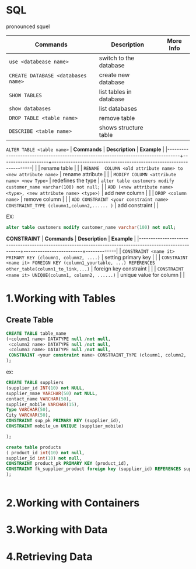 # SQL
pronounced squel


| **Commands**                       | **Description**         | **More Info** |
|------------------------------------|-------------------------|---------------|
| `use <databease name>`             | switch to the database  |               |
| `CREATE DATABASE <databases name>` | create new database     |               |
| `SHOW TABLES`                      | list tables in database |               |
| `show databases`                   | list databases          |               |
| `DROP TABLE <table name>`          | remove table            |               |
| `DESCRIBE <table name>`            | shows  structure table  |               |



`ALTER TABLE <table name>`
| **Commands**                                                                      | **Description**    | **Example**                                                         |
|-----------------------------------------------------------------------------------+--------------------+---------------------------------------------------------------------|
|                                                                                   | rename table       |                                                                     |
| `RENAME  COLUMN <old attribute name> to <new attribute name>`                     | rename attribute   |                                                                     |
| `MODIFY COLUMN <attribute name> <new Type>`                                       | redefines the type | `alter table customers modify customer_name varchar(100) not null;` |
| `ADD (<new attribute name> <type>, <new attribute name> <type>)`                  | add new column     |                                                                     |
| `DROP <column name>`                                                              | remove column      |                                                                     |
| `ADD CONSTRAINT <your constraint name> CONSTRAINT_TYPE (cloumn1,column2,...... )` | add constraint     |                                                                     |


EX: 
```sql
alter table customers modify customer_name varchar(100) not null;
```



**CONSTRAINT**
| **Commands**                                                                                            | **Description**         | **Example** |
|---------------------------------------------------------------------------------------------------------+-------------------------+-------------|
| `CONSTRAINT <name it> PRIMARY KEY (cloumn1, column2, ....)`                                             | setting primary key     |             |
| `CONSTRAINT <name it> FOREIGN KEY (column1_yourtable, ...) REFERENCES other_table(column1_to_link,...)` | foreign key constraint  |             |
| `CONSTRAINT <name it> UNIQUE(column1, column2, ......)`                                                 | unique value for column |             |

# 1.Working with Tables

## Create Table
```sql
CREATE TABLE table_name 
(<column1 name> DATATYPE null /not null,
 <column2 name> DATATYPE null /not null,
 <column3 name> DATATYPE null /not null,
 CONSTRAINT <your constraint name> CONSTRAINT_TYPE (cloumn1, column2, ....)
);
```

ex: 
```sql
CREATE TABLE suppliers 
(supplier_id INT(10) not NULL,
supplier_nmae VARCHAR(50) not NULL,
contact_name VARCHAR(50),
supplier_mobile VARCHAR(15),
Type VARCHAR(50),
City VARCHAR(50),
CONSTRAINT sup_pk PRIMARY KEY (supplier_id),
CONSTRAINT mobile_un UNIQUE (supplier_mobile)

);

create table products
( product_id int(10) not null,
supplier_id int(10) not null,
CONSTRAINT product_pk PRIMARY KEY (product_id),
CONSTRAINT fk_supplier_product foreign key (supplier_id) REFERENCES suppliers(supplier_id)
);



```

# 2.Working with Containers


# 3.Working with Data

# 4.Retrieving Data
